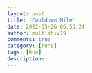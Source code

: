 ```yaml
---
layout: post
title: 'Cooldown Mile'
date: 2022-05-26 06:53:24
author: multishiv19
comments: true
category: [runs]
tags: [Run]
description: 
---
```


<div width='100%' class='strava-embed-placeholder' data-embed-type='activity' data-embed-id='7207615597'></div>
<script src='https://strava-embeds.com/embed.js'></script>
